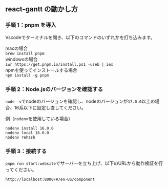 ## react-gantt の動かし方

### 手順 1：pnpm を導入

Vscodeでターミナルを開き、以下のコマンドのいずれかを打ち込みます。

macの場合<br />
`brew install pnpm`<br />
windowsの場合<br />
`iwr https://get.pnpm.io/install.ps1 -useb | iex`<br />
npmを使ってインストールする場合<br />
`npm install -g pnpm`<br />

### 手順 2：Node.jsのバージョンを確認する
`node -v`でnodeのバージョンを確認し、nodeのバージョンが`17.0.0`以上の場合、16系以下に設定し直してください。

例（`nodenv`を使用している場合）
```
nodenv install 16.0.0
nodenv local 16.0.0
nodenv rehash
```

### 手順 3：接続する
`pnpm run start:website`でサーバーを立ち上げ、以下のURLから動作検証を行ってください。

`http://localhost:8000/#/en-US/component`
